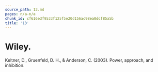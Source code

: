 ```yaml
---
source_path: 13.md
pages: n/a-n/a
chunk_id: cf616e3f9533f125f5e20d156ac98ea0dcf85a5b
title: '13'
---
```

# Wiley.

Keltner, D., Gruenfeld, D. H., & Anderson, C. (2003). Power, approach, and inhibition.
